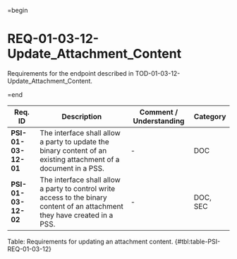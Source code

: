 =begin

# REQ-01-03-12-Update_Attachment_Content

Requirements for the endpoint described in TOD-01-03-12-Update_Attachment_Content.

=end

| Req. ID                        | Description                         | Comment / Understanding                  | Category                       |
| ------------------------------ | ----------------------------------- | ---------------------------------------- | ------------------------------ |
| __PSI-01-03-12-01__ | The interface shall allow a party to update the binary content of an existing attachment of a document in a PSS.             | -                       | DOC      |
| __PSI-01-03-12-02__ | The interface shall allow a party to control write access to the binary content of an attachment they have created in a PSS. | -                       | DOC, SEC |

Table: Requirements for updating an attachment content. {#tbl:table-PSI-REQ-01-03-12}

